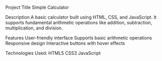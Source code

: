 Project Title
Simple Calculator

Description
A basic calculator built using HTML, CSS, and JavaScript. It supports fundamental arithmetic operations like addition, subtraction, multiplication, and division.

Features
User-friendly interface
Supports basic arithmetic operations
Responsive design
Interactive buttons with hover effects

Technologies Used:
HTML5
CSS3
JavaScript

